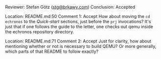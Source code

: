 Reviewer: Stefan Götz (stg@brkawy.com)
Conclusion: Accepted

Location: README.md:50
Comment 1: Accept
How about moving the `cd echronos` to the _Quick-start_ sections, just before the `prj` invocations?
It's just that if one follows the guide to the letter, one checks out qemu inside the echronos repository directory.

Location: README.md:71
Comment 2: Accept
Just for clarity, how about mentioning whether or not is necessary to build QEMU?
Or more generally, which parts of that README to follow exactly?
